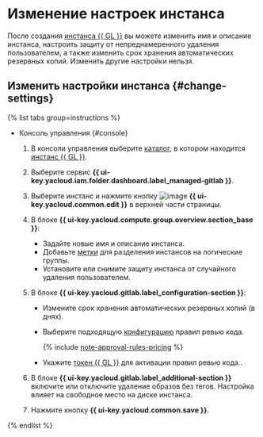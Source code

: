 # Изменение настроек инстанса

После создания [инстанса {{ GL }}](../../concepts/index.md#instance) вы можете изменить имя и описание инстанса, настроить защиту от непреднамеренного удаления пользователем, а также изменить срок хранения автоматических резервных копий. Изменить другие настройки нельзя.

## Изменить настройки инстанса {#change-settings}

{% list tabs group=instructions %}

- Консоль управления {#console}

  1. В консоли управления выберите [каталог](../../../resource-manager/concepts/resources-hierarchy.md#folder), в котором находится [инстанс {{ GL }}](../../concepts/index.md#instance).
  1. Выберите сервис **{{ ui-key.yacloud.iam.folder.dashboard.label_managed-gitlab }}**.
  1. Выберите инстанс и нажмите кнопку ![image](../../../_assets/console-icons/pencil.svg) **{{ ui-key.yacloud.common.edit }}** в верхней части страницы.
  1. В блоке **{{ ui-key.yacloud.compute.group.overview.section_base }}**:

      * Задайте новые имя и описание инстанса.
      * Добавьте [метки](../../../resource-manager/concepts/labels.md) для разделения инстансов на логические группы.
      * Установите или снимите защиту инстанса от случайного удаления пользователем.

  1. В блоке **{{ ui-key.yacloud.gitlab.label_configuration-section }}**:

      * Измените срок хранения автоматических резервных копий (в днях).
      * Выберите подходящую [конфигурацию](../../concepts/approval-rules.md#packages) правил ревью кода.

          {% include [note-approval-rules-pricing](../../../_includes/managed-gitlab/note-approval-rules-pricing.md) %}

      * Укажите [токен {{ GL }}](../approval-rules.md#gitlab-token) для активации правил ревью кода..

  1. В блоке **{{ ui-key.yacloud.gitlab.label_additional-section }}** включите или отключите удаление образов без тегов. Настройка влияет на свободное место на диске инстанса.
  1. Нажмите кнопку **{{ ui-key.yacloud.common.save }}**.

{% endlist %}
